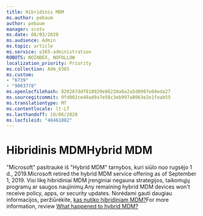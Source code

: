 ```yaml
---
title: Hibridinis MDM
ms.author: pebaum
author: pebaum
manager: scotv
ms.date: 08/03/2020
ms.audience: Admin
ms.topic: article
ms.service: o365-administration
ROBOTS: NOINDEX, NOFOLLOW
localization_priority: Priority
ms.collection: Adm_O365
ms.custom:
- "6739"
- "9003778"
ms.openlocfilehash: 828287ddf818920e86220a8a2a5d0997e04eda27
ms.sourcegitcommit: 9fd002ce49ad9a7e58c3eb997a8063e2e1feab55
ms.translationtype: MT
ms.contentlocale: lt-LT
ms.lasthandoff: 10/06/2020
ms.locfileid: "48461882"
---
```

# <a name="hybrid-mdm"></a><span data-ttu-id="aa779-102">Hibridinis MDM</span><span class="sxs-lookup"><span data-stu-id="aa779-102">Hybrid MDM</span></span>

<span data-ttu-id="aa779-103">"Microsoft" pasitraukė iš "Hybrid MDM" tarnybos, kuri siūlo nuo rugsėjo 1 d., 2019.</span><span class="sxs-lookup"><span data-stu-id="aa779-103">Microsoft retired the hybrid MDM service offering as of September 1, 2019.</span></span> <span data-ttu-id="aa779-104">Visi likę hibridiniai MDM įrenginiai negauna strategijos, taikomųjų programų ar saugos naujinimų.</span><span class="sxs-lookup"><span data-stu-id="aa779-104">Any remaining hybrid MDM devices won't receive policy, apps, or security updates.</span></span> <span data-ttu-id="aa779-105">Norėdami gauti daugiau informacijos, peržiūrėkite, [kas nutiko hibridiniam MDM?](https://docs.microsoft.com/configmgr/mdm/understand/what-happened-to-hybrid)</span><span class="sxs-lookup"><span data-stu-id="aa779-105">For more information, review [What happened to hybrid MDM?](https://docs.microsoft.com/configmgr/mdm/understand/what-happened-to-hybrid)</span></span>
